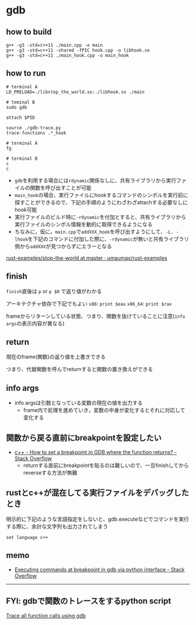 # gdb

## how to build
```
g++ -g3 -std=c++11 ./main.cpp -o main
g++ -g3 -std=c++11 -shared -fPIC hook.cpp -o libhook.so
g++ -g3 -std=c++11 ./main_hook.cpp -o main_hook
```

## how to run
```
# terminal A
LD_PRELOAD=./libstop_the_world.so:./libhook.so ./main

# teminal B
sudo gdb

attach $PID

source ./gdb-trace.py
trace-functions .*_hook

# terminal A
fg

# terminal B
c
c
```

* `gdb`を利用する場合には`rdynamic`関係なしに、共有ライブラリから実行ファイルの関数を呼び出すことが可能
* `main_hook`の場合、実行ファイルにhookするコマンドのシンボルを実行前に探すことができるので、下記の手順のようにわざわざattachする必要なしにhook可能
* 実行ファイルのビルド時に`-rdynamic`を付加とすると、共有ライブラリから実行ファイルのシンボル情報を動的に取得できるようになる
* ちなみに，仮に，`main.cpp`で`addXXX_hook`を呼び出すようにして、`-L. -lhook`を下記のコマンドに付加した際に、`-rdynamic`が無いと共有ライブラリ側から`addXXX`が見つからずにエラーとなる

[rust\-examples/stop\-the\-world at master · umaumax/rust\-examples]( https://github.com/umaumax/rust-examples/tree/master/stop-the-world )

## finish

`finish`直後は
`p` or `p $0`
で返り値がわかる

アーキテクチャ依存で下記でもよい
`x86`: `print $eax`
`x86_64`: `print $rax`

frameからリターンしている状態、つまり、関数を抜けていることに注意(`info args`の表示内容が異なる)

## return

現在のframe(関数)の返り値を上書きできる

つまり、代替関数を呼んでreturnすると関数の置き換えができる

## info args
* info argsは引数となっている変数の現在の値を出力する
  * frame内で処理を進めていき，変数の中身が変化するとそれに対応して変化する

## 関数から戻る直前にbreakpointを設定したい
* [c\+\+ \- How to set a breakpoint in GDB where the function returns? \- Stack Overflow]( https://stackoverflow.com/questions/3649468/how-to-set-a-breakpoint-in-gdb-where-the-function-returns )
  * returnする直前にbreakpointを貼るのは難しいので、一旦finishしてからreverseする方法が無難

## rustとc++が混在してる実行ファイルをデバッグしたとき
明示的に下記のような言語指定をしないと、gdb.executeなどでコマンドを実行する際に、余計な文字列も出力されてしまう

`set language c++`

## memo
* [Executing commands at breakpoint in gdb via python interface \- Stack Overflow]( https://stackoverflow.com/questions/31380754/executing-commands-at-breakpoint-in-gdb-via-python-interface )

----

## FYI: gdbで関数のトレースをするpython script
[Trace all function calls using gdb]( https://gist.github.com/Houdini/6a688fe06cc12b84fb61 )
